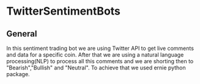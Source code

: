 # TwitterSentimentBots

## General
In this sentiment trading bot we are using Twitter API to get live comments and data for a specific coin. After that we are using a  natural language processing(NLP) to process all this comments and we are shorting then to "Bearish","Bullish" and "Neutral". To achieve that we used ernie python package.
